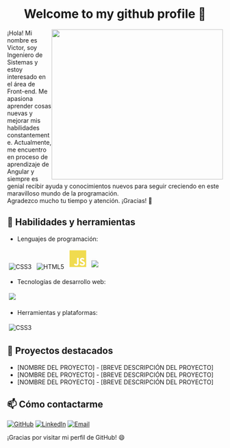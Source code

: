 <h1 align="center"> Welcome to my github profile 👋</h1>
<img align="right" src="https://img.freepik.com/vector-gratis/ilustracion-concepto-sitio-web-estatico_114360-5254.jpg" width="400" height="350" />
¡Hola! Mi nombre es Victor, soy Ingeniero de Sistemas y estoy interesado en el área de Front-end. Me apasiona aprender cosas nuevas y mejorar mis habilidades constantemente. Actualmente, me encuentro en proceso de aprendizaje de Angular y siempre es genial recibir ayuda y conocimientos nuevos para seguir creciendo en este maravilloso mundo de la programación.
<br>
Agradezco mucho tu tiempo y atención. ¡Gracias! 👋

## 🚀 Habilidades y herramientas

- Lenguajes de programación: 
<p> 
<img src="https://i.ibb.co/bLF1P6n/css-3.png" alt="CSS3" height="40" style="vertical-align:down; margin:4px">
<img src="https://i.ibb.co/Ch4SDLV/html-1.png" alt="HTML5" height="40" style="vertical-align:down; margin:4px">
<img src="https://raw.githubusercontent.com/devicons/devicon/master/icons/javascript/javascript-plain.svg" alt="JavaScript" height="40" style="vertical-align:down; margin:4px">
<img src="https://upload.wikimedia.org/wikipedia/commons/4/4c/Typescript_logo_2020.svg" height="40" style="vertical-align:down; margin:4px">
</p>

- Tecnologías de desarrollo web: 
<img src="https://upload.wikimedia.org/wikipedia/commons/thumb/c/cf/Angular_full_color_logo.svg/1200px-Angular_full_color_logo.svg.png"  height="40" style="vertical-align:down; margin:4px">

- Herramientas y plataformas: 
<img src="https://www.vectorlogo.zone/logos/visualstudio_code/visualstudio_code-ar21.png" alt="CSS3" height="40" style="vertical-align:down; margin:4px">

## 🔭 Proyectos destacados

- [NOMBRE DEL PROYECTO] - [BREVE DESCRIPCIÓN DEL PROYECTO]
- [NOMBRE DEL PROYECTO] - [BREVE DESCRIPCIÓN DEL PROYECTO]
- [NOMBRE DEL PROYECTO] - [BREVE DESCRIPCIÓN DEL PROYECTO]

## 📫 Cómo contactarme

[![GitHub](https://img.shields.io/badge/-GitHub-black?style=flat-square&logo=github)](https://github.com/tuusuario)
[![LinkedIn](https://img.shields.io/badge/-LinkedIn-blue?style=flat-square&logo=linkedin&logoColor=white)]([https://www.linkedin.com/in/tuperfil](https://www.linkedin.com/in/victor-manuel-de-la-hoz-avila-370686191/))
[![Email](https://img.shields.io/badge/-Email-red?style=flat-square&logo=gmail&logoColor=white)](mailto:victordelahoza@gmail.com)


¡Gracias por visitar mi perfil de GitHub! 😄
